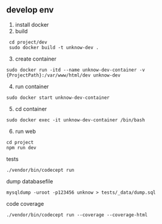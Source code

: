 develop env
---
1. install docker
2. build
```
 cd project/dev
 sudo docker build -t unknow-dev .
```
3. create container
```
sudo docker run -itd --name unknow-dev-container -v {ProjectPath}:/var/www/html/dev unknow-dev
```

4. run container
```
sudo docker start unknow-dev-container
```

5. cd container
```
sudo docker exec -it unknow-dev-container /bin/bash
```

6. run web
```
cd project
npm run dev
```


tests
```
./vendor/bin/codecept run
```

dump databasefile
```
mysqldump -uroot -p123456 unknow > tests/_data/dump.sql
```

code coverage
```
./vendor/bin/codecept run --coverage --coverage-html
```